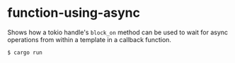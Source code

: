 # function-using-async

Shows how a tokio handle's `block_on` method can be used to wait for async
operations from within a template in a callback function.

```console
$ cargo run
```
